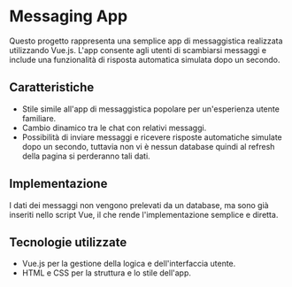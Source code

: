 # Messaging App

Questo progetto rappresenta una semplice app di messaggistica realizzata utilizzando Vue.js. L'app consente agli utenti di scambiarsi messaggi e include una funzionalità di risposta automatica simulata dopo un secondo.

## Caratteristiche

- Stile simile all'app di messaggistica popolare per un'esperienza utente familiare.
- Cambio dinamico tra le chat con relativi messaggi.
- Possibilità di inviare messaggi e ricevere risposte automatiche simulate dopo un secondo, tuttavia non vi è nessun database quindi al refresh della pagina si perderanno tali dati.

## Implementazione

I dati dei messaggi non vengono prelevati da un database, ma sono già inseriti nello script Vue, il che rende l'implementazione semplice e diretta.

## Tecnologie utilizzate

- Vue.js per la gestione della logica e dell'interfaccia utente.
- HTML e CSS per la struttura e lo stile dell'app.
